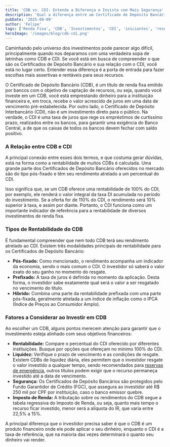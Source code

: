 ```yaml
---
title: 'CDB vs. CDI: Entenda a Diferença e Invista com Mais Segurança'
description: 'Qual a diferença entre um Certificado de Depósito Bancário e um CDI? Essa é uma das dúvidas mais frequentes de quem está coemçando a investir. Nesse  artigo elucidaremos essas diferenças'
pubDate: '2025-09-09'
author: 'Felipe'
tags: ['Renda Fixa', 'CDB', 'Investimentos', 'CDI', 'iniciantes', 'reserva de emergencia', 'certificado de depósito bancário',]
heroImage: '/images/blog/cdb-cdi.png'
---
```


Caminhando pelo universo dos investimentos pode parecer algo difícil, principalmente quando nos deparamos com uma verdadeira sopa de letrinhas como CDB e CDI. Se você está em busca de compreender o que são os Certificados de Depósito Bancário e sua relação com o CDI, você está no lugar certo. Entender essa diferença é a porta de entrada para fazer escolhas mais assertivas e rentáveis para seus recursos. 

O Certificado de Depósito Bancário (CDB), é um título de renda fixa emitido por bancos com o objetivo de captação de recursos, ou seja, quando você investe em um CDB, você está emprestando dinheiro para a instituição financeira e, em troca, recebe o valor acrescido de juros em uma data de vencimento pré-estabelecida. Por outro lado, o Certificado de Depósito Interbancário (CDI), não é um investimento direto para o público. Na verdade, o CDI é uma taxa de juros que rege os empréstimos de curtíssimo prazo, realizados entre os bancos, para garantir uma exigência do Banco Central, a de que os caixas de todos os bancos devem fechar com saldo positivo.

### A Relação entre CDB e CDI

A principal conexão entre esses dois termos, e que costuma gerar dúvidas, está na forma como a rentabilidade de muitos CDBs é calculada. Uma grande parte dos Certificados de Depósito Bancário oferecidos no mercado são do tipo pós-fixado e têm seu rendimento atrelado a um percentual do CDI.

Isso significa que, se um CDB oferece uma rentabilidade de 100% do CDI, por exemplo, ele renderá o valor integral da taxa DI acumulada no período do investimento. Se a oferta for de 110% do CDI, o rendimento será 10% superior à taxa, e assim por diante. Portanto, o CDI funciona como um importante indicador de referência para a rentabilidade de diversos investimentos de renda fixa.

### Tipos de Rentabilidade do CDB

É fundamental compreender que nem todo CDB terá seu rendimento atrelado ao CDI. Existem três modalidades principais de rentabilidade para os Certificados de Depósito Bancário:

* **Pós-fixado:** Como mencionado, o rendimento acompanha um indicador da economia, sendo o mais comum o CDI. O investidor só saberá o valor exato do seu ganho no momento do resgate.
* **Prefixado:** A taxa de juros é definida no momento da aplicação. Desta forma, o investidor sabe exatamente qual será o valor a ser resgatado no vencimento do título.
* **Híbrido:** Combina uma parte da rentabilidade prefixada com uma parte pós-fixada, geralmente atrelada a um índice de inflação como o IPCA (Índice de Preços ao Consumidor Amplo).

### Fatores a Considerar ao Investir em CDB

Ao escolher um CDB, alguns pontos merecem atenção para garantir que o investimento esteja alinhado com seus objetivos financeiros:

* **Rentabilidade:** Compare o percentual do CDI oferecido por diferentes instituições. Busque por opções que ofereçam no mínimo 100% do CDI.
* **Liquidez:** Verifique o prazo de vencimento e as condições de resgate. Existem CDBs de liquidez diária, eles permitem que o investidor resgate o valor investido a qualquer tempo, sendo recomendados para [reservas de emergência](https://investilize.com.br/blog/reserva-emergencia/), outros títulos podem exigir que o recurso permaneça investido até a data de vencimento.
* **Segurança:** Os Certificados de Depósito Bancários são protegidos pelo Fundo Garantidor de Crédito (FGC), que assegura ao investidor até R$ 250 mil por CPF por instituição, caso o banco emissor quebre.
* **Imposto de Renda:** A tributação sobre os rendimentos do CDB segue a tabela regressiva do Imposto de Renda, ou seja, quanto mais tempo o recurso ficar investido, menor será a alíquota do IR, que varia entre 22,5% a 15%.

A principal diferença que o investidor precisa saber é que o CDB é um produto financeiro onde ele pode aplicar o seu dinheiro, enquanto o CDI é a taxa de referência, que na maioria das vezes determinará o quanto seu dinheiro vai render.
